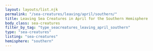 ```yaml
---
layout: layouts/list.njk
permalink: "/sea-creatures/leaving/april/southern/"
title: Leaving Sea Creatures in April for the Southern Hemisphere
body_class: sea-creatures
filter_by_tag: "type_seacreatures_leaving_april_southern"
type: "sea-creatures"
listing: "sea-creatures"
hemisphere: "southern"
---
```

